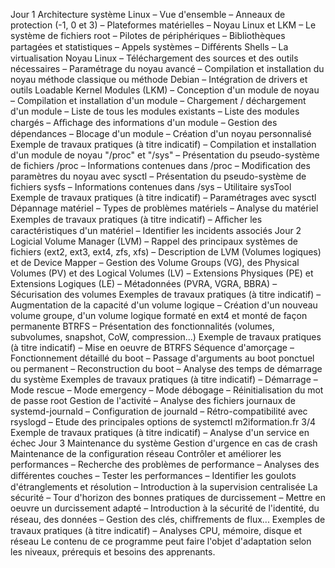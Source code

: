 Jour 1
Architecture système Linux
– Vue d'ensemble
– Anneaux de protection (-1, 0 et 3)
– Plateformes matérielles
– Noyau Linux et LKM
– Le système de fichiers root
– Pilotes de périphériques
– Bibliothèques partagées et statistiques
– Appels systèmes
– Diﬀérents Shells
– La virtualisation
Noyau Linux
– Téléchargement des sources et des outils nécessaires
– Paramétrage du noyau avancé
– Compilation et installation du noyau méthode classique ou méthode Debian
– Intégration de drivers et outils
Loadable Kernel Modules (LKM)
– Conception d'un module de noyau
– Compilation et installation d'un module
– Chargement / déchargement d'un module
– Liste de tous les modules existants
– Liste des modules chargés
– Aﬃchage des informations d'un module
– Gestion des dépendances
– Blocage d'un module
– Création d'un noyau personnalisé
Exemple de travaux pratiques (à titre indicatif)
– Compilation et installation d'un module de noyau
"/proc" et "/sys"
– Présentation du pseudo-système de fichiers /proc
– Informations contenues dans /proc
– Modification des paramètres du noyau avec sysctl
– Présentation du pseudo-système de fichiers sysfs
– Informations contenues dans /sys
– Utilitaire sysTool
Exemple de travaux pratiques (à titre indicatif)
– Paramétrages avec sysctl
Dépannage matériel
– Types de problèmes matériels
– Analyse du matériel
Exemples de travaux pratiques (à titre indicatif)
– Aﬃcher les caractéristiques d'un matériel
– Identifier les incidents associés
Jour 2
Logicial Volume Manager (LVM)
– Rappel des principaux systèmes de fichiers (ext2, ext3, ext4, zfs, xfs)
– Description de LVM (Volumes logiques) et de Device Mapper
– Gestion des Volume Groups (VG), des Physical Volumes (PV) et des Logical Volumes (LV)
– Extensions Physiques (PE) et Extensions Logiques (LE)
– Métadonnées (PVRA, VGRA, BBRA)
– Sécurisation des volumes
Exemples de travaux pratiques (à titre indicatif)
– Augmentation de la capacité d'un volume logique
– Création d'un nouveau volume groupe, d'un volume logique formaté en ext4 et monté de façon
permanente
BTRFS
– Présentation des fonctionnalités (volumes, subvolumes, snapshot, CoW, compression...)
Exemple de travaux pratiques (à titre indicatif)
– Mise en oeuvre de BTRFS
Séquence d'amorçage
– Fonctionnement détaillé du boot
– Passage d'arguments au boot ponctuel ou permanent
– Reconstruction du boot
– Analyse des temps de démarrage du système
Exemples de travaux pratiques (à titre indicatif)
– Démarrage
– Mode rescue
– Mode emergency
– Mode débogage
– Réinitialisation du mot de passe root
Gestion de l'activité
– Analyse des fichiers journaux de systemd-journald
– Configuration de journald
– Rétro-compatibilité avec rsyslogd
– Etude des principales options de systemctl
m2iformation.fr 3/4
Exemple de travaux pratiques (à titre indicatif)
– Analyse d'un service en échec
Jour 3
Maintenance du système
Gestion d'urgence en cas de crash
Maintenance de la configuration réseau
Contrôler et améliorer les performances
– Recherche des problèmes de performance
– Analyses des diﬀérentes couches
– Tester les performances
– Identifier les goulots d'étranglements et résolution
– Introduction à la supervision centralisée
La sécurité
– Tour d'horizon des bonnes pratiques de durcissement
– Mettre en oeuvre un durcissement adapté
– Introduction à la sécurité de l'identité, du réseau, des données
– Gestion des clés, chiﬀrements de flux...
Exemples de travaux pratiques (à titre indicatif)
– Analyses CPU, mémoire, disque et réseau
Le contenu de ce programme peut faire l'objet d'adaptation selon les niveaux, prérequis et besoins des apprenants.